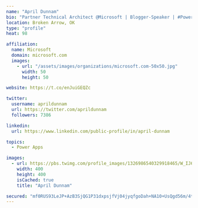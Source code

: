 ```yaml
---
name: "April Dunnam"
bio: "Partner Technical Architect @Microsoft | Blogger-Speaker | #PowerApps, #PowerAutomate, #Office365, #SharePoint | #WIT | #Karaoke Queen"
location: Broken Arrow, OK
type: "profile"
heat: 98

affiliation:
  name: Microsoft
  domain: microsoft.com
  images:
    - url: "/assets/images/organizations/microsoft.com-50x50.jpg"
      width: 50
      height: 50

website: https://t.co/enJuiGEQZc

twitter:
  username: aprildunnam
  url: https://twitter.com/aprildunnam
  followers: 7386

linkedin:
  url: https://www.linkedin.com/public-profile/in/april-dunnam

topics:
  - Power Apps

images:
  - url: https://pbs.twimg.com/profile_images/1326986540329918465/W_IJ6Ih2_400x400.jpg
    width: 400
    height: 400
    isCached: true
    title: "April Dunnam"

secured: "mf0RUS93LeJP+AzB3SjQG1P31dxpsjfVj04jyqfgoDah+NA10+UsQgd56m/4t313hj2dKLOXRGJfo8C1ngLAGROMcp2B0wVj2kJpIVyRQUtpRDRhv0Zqw3oJK4yk+mOgC/SBZkbQyWz4YwjhNT04CA6i/1iTb+r9BuJD55wW/0IMh8h2GzsPC4dlI9CacK2vFcyP5m9yTnL8WqpgaYe2L1TUdBfLV/NhKQ76w2l6ji1GHcF0a/w72gnsjQsIoUqPyftXrHm3m74x6ONkyd/Mw17YrXquuIPMGiADw6Wpx/dqvk1chg5MkkC2hmQXMQfHH5UX1eDLOGgUXMvH7GuNNnzPJAUGEmK024jI0GzQaMp+ksnG2jpmTOQgd1SvLaDAXEhNUKVdXjO3F2w3u7Rw2VnErUDhv02aR2G7HJsPfAc=;rS9KgUdPvJTrpMG8eFgVHw=="
---
```


